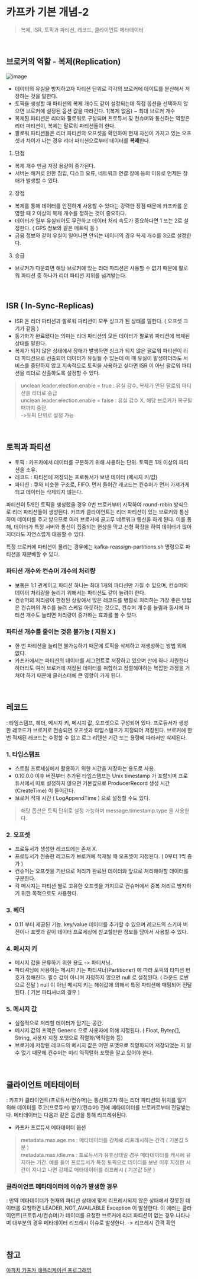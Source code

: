 # 카프카 기본 개념-2
> 복제, ISR, 토픽과 파티션, 레코드, 클라이언트 메타데이터

<br>

## 브로커의 역할 - 복제(Replication)
![image](https://github.com/dlask913/TIL/assets/79985588/692a19f8-5cc3-4894-a7eb-8879217b13e8)
- 데이터의 유실을 방지하고자 파티션 단위로 각각의 브로커에 데이트를 분산해서 저장하는 것을 말한다. 
- 토픽을 생성할 때 파티션의 복제 개수도 같이 설정되는데 직접 옵션을 선택하지 않으면 브로커에 설정된 옵션 값을 따라간다. 1(복제 없음) ~ 최대 브로커 개수
- 복제된 파티션은 리더와 팔로워로 구성되며 프로듀서 및 컨슈머와 통신하는 역할은 리더 파티션이, 복제는 팔로워 파티션들이 한다.
- 팔로워 파티션들은 리더 파티션의 오프셋을 확인하여 현재 자신이 가지고 있는 오프셋과 차이가 나는 경우 리더 파티션으로부터 데이터를 **복제**한다.

1. 단점
- 복제 개수 만큼 저장 용량이 증가된다.
- 서버는 해커로 인한 침입, 디스크 오류, 네트워크 연결 장애 등의 이유로 언제든 장애가 발생할 수 있다.

2. 장점
- 복제를 통해 데이터를 안전하게 사용할 수 있다는 강력한 장점 때문에 카프카를 운영할 때 2 이상의 복제 개수를 정하는 것이 중요하다.
- 데이터가 일부 유실되어도 무관하고 데이터 처리 속도가 중요하다면 1 또는 2로 설정한다. ( GPS 정보와 같은 메트릭 등 )
- 금융 정보와 같이 유실이 일어나면 안되는 데이터의 경우 복제 개수를 3으로 설정한다.

3. 승급
- 브로커가 다운되면 해당 브로커에 있는 리더 파티션은 사용할 수 없기 때문에 팔로워 파티션 중 하나가 리더 파티션 지위를 넘겨받는다.

<br>

## ISR ( In-Sync-Replicas)
-  ISR 은 리더 파티션과 팔로워 파티션이 모두 싱크가 된 상태를 말한다. ( 오프셋 크기가 같음 ) 
- 동기화가 완료됐다는 의미는 리더 파티션의 모든 데이터가 팔로워 파티션에 복제된 상태를 말한다.
- 복제가 되지 않은 상태에서 장애가 발생하면 싱크가 되지 않은 팔로워 파티션이 리더 파티션으로 선출되어 데이터가 유실될 수 있는데 이 때 유실이 발생하더라도 서비스를 중단하지 않고 지속적으로 토픽을 사용하고 싶다면 ISR 이 아닌 팔로워 파티션을 리더로 선출하도록 설정할 수 있다.
> unclean.leader.election.enable = true : 유실 감수, 복제가 안된 팔로워 파티션을 리더로 승급<br> unclean.leader.election.enable = false : 유실 감수 X, 해당 브로커가 복구될 때까지 중단.<br> ->토픽 단위로 설정 가능

<br>

## 토픽과 파티션
- 토픽 : 카프카에서 데이터를 구분하기 위해 사용하는 단위. 토픽은 1개 이상의 파티션을 소유. 
- 레코드 : 파티션에 저장되는 프로듀서가 보낸 데이터 (메시지 키/값)
- 파티션 : 큐와 비슷한 구조로, FIFO. 먼저 들어간 레코드는 컨슈머가 먼저 가져가게 되고 데이터는 삭제되지 않는다. 

파티션이 5개인 토픽을 생성했을 경우 0번 브로커부터 시작하여 round-robin 방식으로 리더 파티션들이 생성된다. 카프카 클라이언트는 리더 파티션이 있는 브로커와 통신하여 데이터를 주고 받으므로 여러 브로커에 골고루 네트워크 통신을 하게 된다. 이를 통해, 데이터가 특정 서버와 통신이 집중되는 현상을 막고 선형 확장을 하여 데이터가 많아지더라도 자연스럽게 대응할 수 있다.

특정 브로커에 파티션이 몰리는 경우에는 kafka-reassign-partitions.sh 명령으로 파티션을 재분배할 수 있다. 

### 파티션 개수와 컨슈머 개수의 처리량
-  보통은 1:1 관계이고 파티션 하나는 최대 1개의 파티션만 가질 수 있으며, 컨슈머의 데이터 처리량을 늘리기 위해서는 파티션도 같이 늘려야 한다.  
- 컨슈머의 처리량이 한정된 상황에서 많은 레코드를 병렬로 처리하는 가장 좋은 방법은 컨슈머의 개수를 늘려 스케일 아웃하는 것으로, 컨슈머 개수를 늘림과 동시에 파티션 개수도 늘리면 처리량이 증가하는 효과를 볼 수 있다.

### 파티션 개수를 줄이는 것은 불가능 ( 지원 X )
-  한 번 파티션을 늘리면 불가능하기 때문에 토픽을 삭제하고 재생성하는 방법 외에 없다. 
- 카프카에서는 파티션의 데이터를 세그먼트로 저장하고 있으며 만에 하나 지원한다 하더라도 여러 브로커에 저장된 데이터를 취합하고 정렬해야하는 복잡한 과정을 거쳐야 하기 때문에 클러스터에 큰 영향이 가게 된다. 

<br>

## 레코드
: 타임스탬프, 헤더, 메시지 키, 메시지 값, 오프셋으로 구성되어 있다. 프로듀서가 생성한 레코드가 브로커로 전송되면 오프셋과 타임스탬프가 지정되어 저장된다. 브로커에 한 번 적재된 레코드는 수정할 수 없고 로그 리텐션 기간 또는 용량에 따라서만 삭제된다.

### 1. 타임스탬프
- 스트림 프로세싱에서 활용하기 위한 시간을 저장하는 용도로 사용. 
- 0.10.0.0 이후 버전부터 추가된 타임스탬프는 Unix timestamp 가 포함되며 프로듀서에서 따로 설정하지 않으면 기본값으로 ProducerRecord 생성 시간(CreateTime) 이 들어간다. 
- 브로커 적재 시간 ( LogAppendTime ) 으로 설정할 수도 있다. 
> 해당 옵션은 토픽 단위로 설정 가능하며 message.timestamp.type 을 사용한다.

### 2. 오프셋
- 프로듀서가 생성한 레코드에는 존재 X. 
- 프로듀서가 전송한 레코드가 브로커에 적재될 때 오프셋이 지정된다. ( 0부터 1씩 증가 ) 
- 컨슈머는 오프셋을 기반으로 처리가 완료된 데이터와 앞으로 처리해야할 데이터를 구분한다. 
- 각 메시지는 파티션 별로 고유한 오프셋을 가지므로 컨슈머에서 중복 처리르 방지하기 위한 목적으로도 사용한다. 

### 3. 헤더
- 0.11 부터 제공된 기능. key/value 데이터를 추가할 수 있으며 레코드의 스키마 버전이나 포맷과 같이 데이터 프로세싱에 참고할만한 정보를 담아서 사용할 수 있다. 

### 4. 메시지 키
- 메시지 값을 분류하기 위한 용도 -> 파티셔닝. 
- 파티셔닝에 사용하는 메시지 키는 파티셔너(Partitioner) 에 따라 토픽의 타피션 번호가 정해진다. 필수 값이 아니며 지정하지 않으면 null 로 설정된다. ( 라운드 로빈으로 전달 ) null 이 아닌 메시지 키는 해쉬값에 의해서 특정 파티션에 매핑되어 전달된다. ( 기본 파티셔너의 경우 )

### 5. 메시지 값
- 실질적으로 처리할 데이터가 담기는 공간. 
- 메시지 값의 포맥은 Generic 으로 사용자에 의해 지정된다. ( Float, Bytep[], String, 사용자 지정 포맷으로 직렬화/역직렬화 등) 
- 브로커에 저장된 레코드의 메시지 값은 어떤 포맷으로 직렬화되어 저장되었는 지 알 수 없기 때문에 컨슈머는 미리 역직렬화 포맷을 알고 있어야 한다. 

<br>

## 클라이언트 메타데이터
: 카프카 클라이언트(프로듀서/컨슈머)는 통신하고자 하는 리더 파티션의 위치를 알기 위해 데이터를 주고(프로듀서) 받기(컨슈머) 전에 메타데이터를 브로커로부터 전달받는다. 메타데이터는 다음과 같은 옵션을 통해 리프레쉬된다.
- 카프카 프로듀서 메타데이터 옵션
> metadata.max.age.ms : 메타데이터를 강제로 리프레시하는 간격 ( 기본값 5분 ) <br> metadata.max.idle.ms : 프로듀서가 유휴상태일 경우 메타데이터를 캐시에 유지하는 기간. 예를 들어 프로듀서가 특정 토픽으로 데이터를 보낸 이후 지정한 시간이 지나고 나면 강제로 메타데이터를 리프레시 ( 기본값 5분 )

### 클라이언트 메타데이터에 이슈가 발생한 경우
: 만약 메타데이터가 현재의 파티션 상태에 맞게 리프레시되지 않은 상태에서 잘못된 데이터를 요청하면 LEADER_NOT_AVAILABLE Exception 이 발생한다. 이 에러는 클라이언트(프로듀서/컨슈머)가 데이터를 요청한 브로커에 리더 파티션이 없는 경우 나타나며 대부분의 경우 메타데이터 리프레시 이슈로 발생한다. -> 리프레시 간격 확인

<br>

## 참고
[아파치 카프카 애플리케이션 프로그래밍](https://inf.run/uCwV5)